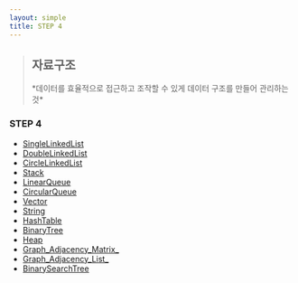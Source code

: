 ```yaml
---
layout: simple
title: STEP 4
---
```


> <h2>자료구조</h2>
> *데이터를 효율적으로 접근하고 조작할 수 있게 데이터 구조를 만들어 관리하는 것*

### STEP 4

- [SingleLinkedList](/temp/title/STEP4/Content/SingleLinkedList/SingleLinkedList)
- [DoubleLinkedList](/temp/title/STEP4/Content/DoubleLinkedList/DoubleLinkedList)
- [CircleLinkedList](/temp/title/STEP4/Content/CircleLinkedList/CircleLinkedList)
- [Stack](/temp/title/STEP4/Content/Stack/Stack)
- [LinearQueue](/temp/title/STEP4/Content/LinearQueue/LinearQueue)
- [CircularQueue](/temp/title/STEP4/Content/CircularQueue/CircularQueue)
- [Vector](/temp/title/STEP4/Content/Vector/Vector)
- [String](/temp/title/STEP4/Content/String/String)
- [HashTable](/temp/title/STEP4/Content/HashTable/HashTable)
- [BinaryTree](/temp/title/STEP4/Content/BinaryTree/BinaryTree)
- [Heap](/temp/title/STEP4/Content/Heap/Heap)
- [Graph_Adjacency_Matrix_](/temp/title/STEP4/Content/Graph_Adjacency_Matrix_/Graph_Adjacency_Matrix_)
- [Graph_Adjacency_List_](/temp/title/STEP4/Content/Graph_Adjacency_List_/Graph_Adjacency_List_)
- [BinarySearchTree](/temp/title/STEP4/Content/BinarySearchTree/BinarySearchTree)
